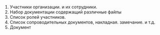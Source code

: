 


1. Участники организации.  и их сотрудники.
2. Набор документации содержащий различные файлы
3. Список ролей участников.
4. Список сопроводительных документов, накладная. замечание. и т.д.
5. Документ 